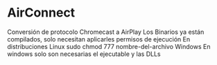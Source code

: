 # AirConnect
Conversión de protocolo Chromecast a AirPlay
Los Binarios ya están compilados, solo necesitan aplicarles permisos de ejecución
En distribuciones Linux
sudo chmod 777 nombre-del-archivo
Windows
En windows solo son necesarias el ejecutable y las DLLs
